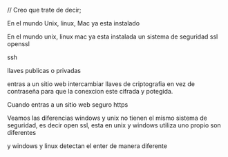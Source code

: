 // Creo que trate de decir; 

En el mundo Unix, linux, Mac ya esta instalado 

En el mundo unix, linux mac ya esta instalada 
un sistema de seguridad
ssl openssl

ssh 

llaves publicas o privadas

entras a un sitio web
intercambiar llaves de criptografia
en vez de contraseña 
para que la conexcion este cifrada y potegida. 




Cuando entras a un sitio web seguro
https

Veamos las diferencias windows y unix no tienen el 
mismo sistema de seguridad, es decir
open ssl, esta en unix y windows utiliza uno propio
son diferentes

y windows y linux detectan el enter de manera diferente
